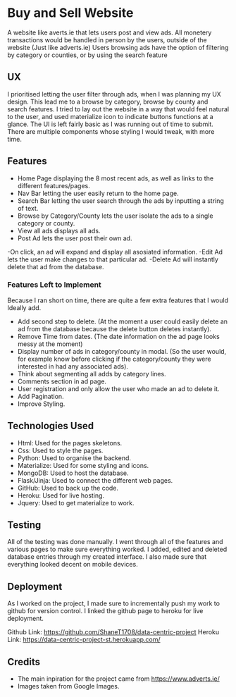
# Buy and Sell Website

A website like averts.ie that lets users post and view ads. All monetery transactions would be handled in person by the users, outside of the website (Just like adverts.ie)
Users browsing ads have the option of filtering by category or counties, or by using the search feature
 
## UX

I prioritised letting the user filter through ads, when I was planning my UX design. This lead me to a browse by category, browse by county and search features.
I tried to lay out the website in a way that would feel natural to the user, and used materialize icon to indicate buttons functions at a glance.
The UI is left fairly basic as I was running out of time to submit. There are multiple components whose styling I would tweak, with more time.


## Features

- Home Page displaying the 8 most recent ads, as well as links to the different features/pages.
- Nav Bar letting the user easily return to the home page.
- Search Bar letting the user search through the ads by inputting a string of text.
- Browse by Category/County lets the user isolate the ads to a single category or county.
- View all ads displays all ads.
- Post Ad lets the user post their own ad.
 
-On click, an ad will expand and display all asosiated information.
-Edit Ad lets the user make changes to that particular ad.
-Delete Ad will instantly delete that ad from the database.
 

### Features Left to Implement

Because I ran short on time, there are quite a few extra features that I would Ideally add.

- Add second step to delete. (At the moment a user could easily delete an ad from the database because the delete button deletes instantly).
- Remove Time from dates. (The date information on the ad page looks messy at the moment)
- Display number of ads in category/county in modal. (So the user would, for example know before clicking if the category/county they were interested in had any associated ads).
- Think about segmenting all adds by category lines.
- Comments section in ad page.
- User registration and only allow the user who made an ad to delete it.
- Add Pagination.
- Improve Styling.

## Technologies Used

- Html: Used for the pages skeletons.
- Css: Used to style the pages.
- Python: Used to organise the backend.
- Materialize: Used for some styling and icons.
- MongoDB: Used to host the database.
- Flask/Jinja: Used to connect the different web pages.
- GitHub: Used to back up the code.
- Heroku: Used for live hosting.
- Jquery: Used to get materialize to work.

## Testing

All of the testing was done manually. I went through all of the features and various pages to make sure everything worked.
I added, edited and deleted database entries through my created interface.
I also made sure that everything looked decent on mobile devices.


## Deployment

As I worked on the project, I made sure to incrementally push my work to github for version control.
I linked the github page to heroku for live deployment.

Github Link: https://github.com/ShaneT1708/data-centric-project
Heroku Link: https://data-centric-project-st.herokuapp.com/

## Credits

- The main inpiration for the project came from https://www.adverts.ie/
- Images taken from Google Images.
